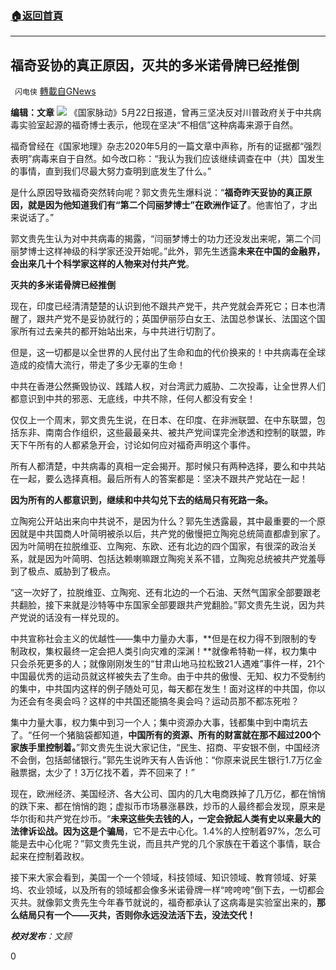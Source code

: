 ###  [:house:返回首頁](https://github.com/ourhimalayas/txt)
---

## 福奇妥协的真正原因，灭共的多米诺骨牌已经推倒
` 闪电侠` [轉載自GNews](https://gnews.org/zh-hans/1270106/)

**编辑：文章**
![]()![](https://gnews-media-offload.s3.amazonaws.com/wp-content/uploads/2021/05/24215542/17-19.jpg)
《国家脉动》5月22日报道，曾再三坚决反对川普政府关于中共病毒实验室起源的福奇博士表示，他现在坚决“不相信”这种病毒来源于自然。

福奇曾经在《国家地理》杂志2020年5月的一篇文章中声称，所有的证据都“强烈表明”病毒来自于自然。如今改口称：“我认为我们应该继续调查在中（共）国发生的事情，直到我们尽最大努力查明到底发生了什么。”

是什么原因导致福奇突然转向呢？郭文贵先生爆料说：“**福奇昨天妥协的真正原因，就是因为他知道我们有“第二个闫丽梦博士”在欧洲作证了**。他害怕了，才出来说话了。”

郭文贵先生认为对中共病毒的揭露，“闫丽梦博士的功力还没发出来呢，第二个闫丽梦博士这样神级的科学家还没开始呢。”此外，郭先生透露**未来在中国的金融界，会出来几十个科学家这样的人物来对付共产党**。

**灭共的多米诺骨牌已经推倒**

现在，印度已经清清楚楚的认识到他不跟共产党干，共产党就会弄死它；日本也清醒了，跟共产党不是妥协就行的；英国伊丽莎白女王、法国总参谋长、法国这个国家所有过去亲共的都开始站出来，与中共进行切割了。

但是，这一切都是以全世界的人民付出了生命和血的代价换来的！中共病毒在全球造成的疫情大流行，带走了多少无辜的生命！

中共在香港公然撕毁协议、践踏人权，对台湾武力威胁、二次投毒，让全世界人们都意识到中共的邪恶、无底线，中共不除，任何人都没有安全！

仅仅上一个周末，郭文贵先生说，在日本、在印度、在非洲联盟、在中东联盟，包括东非、南南合作组织，这些最最亲共、被共产党间谍完全渗透和控制的联盟，昨天下午所有的人都紧急开会，讨论如何应对福奇声明这个事件。

所有人都清楚，中共病毒的真相一定会揭开。那时候只有两种选择，要么和中共站在一起，要么选择真相。最后所有人的答案都是：坚决不跟共产党站在一起！

**因为所有的人都意识到，继续和中共勾兑下去的结局只有死路一条。**

立陶宛公开站出来向中共说不，是因为什么？郭先生透露最，其中最重要的一个原因就是中共国商人叶简明被杀以后，共产党的傲慢把立陶宛总统简直都虐到家了。因为叶简明在拉脱维亚、立陶宛、东欧、还有北边的四个国家，有很深的政治关系，就是因为叶简明、包括达赖喇嘛跟立陶宛关系不错，立陶宛总统被共产党羞辱到了极点、威胁到了极点。

“这一次好了，拉脱维亚、立陶宛、还有北边的一个石油、天然气国家全部要跟老共翻脸，接下来就是沙特等中东国家全部要跟共产党翻脸。”郭文贵先生说，因为共产党说的话没有一样兑现的。

中共宣称社会主义的优越性——集中力量办大事，**但是在权力得不到限制的专制政权，集权最终一定会把人类引向灾难的深渊！**就像希特勒一样，权力集中只会杀死更多的人；就像刚刚发生的“甘肃山地马拉松致21人遇难”事件一样，21个中国最优秀的运动员就这样被失去了生命。由于中共的傲慢、无知、权力不受制约的集中，中共国内这样的例子随处可见，每天都在发生！面对这样的中共国，你以为还会有冬奥会吗？这样的中共国还能搞冬奥会吗？运动员那不都冻死啦？

集中力量大事，权力集中到习一个人；集中资源办大事，钱都集中到中南坑去了。“任何一个猪脑袋都知道，**中国所有的资源、所有的财富就在那不超过200个家族手里控制着。**”郭文贵先生说大家记住，“民生、招商、平安银不倒，中国经济不会倒，包括邮储银行。”郭先生说昨天有人告诉他：“你原来说民生银行1.7万亿金融票据，太少了！3万亿找不着，弄不回来了！”

现在，欧洲经济、美国经济、各大公司、国内的几大电商跌掉了几万亿，都在悄悄的跌下来、都在悄悄的跑；虚拟币市场暴涨暴跌，炒币的人最终都会发现，原来是华尔街和共产党在炒币。“**未来这些失去钱的人，一定会掀起人类有史以来最大的法律诉讼战。因为这是个骗局**，它不是去中心化。1.4%的人控制着97%，怎么可能是去中心化呢？”郭文贵先生说，而且共产党的几个家族在干着这个事情，联合起来在控制着政权。

接下来大家会看到，美国一个一个领域，科技领域、知识领域、教育领域、好莱坞、农业领域，以及所有的领域都会像多米诺骨牌一样“咵咵咵”倒下去，一切都会灭共。就像郭文贵先生今年春节就说的，福奇都承认了这病毒是实验室出来的，**那么结局只有一个——灭共，否则你永远没法活下去，没法交代！**



***校对发布**：文顾*

0
